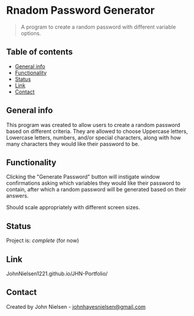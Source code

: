 # Rnadom Password Generator
>A program to create a random password with different variable options.

## Table of contents
* [General info](#general-info)
* [Functionality](#functionality)
* [Status](#status)
* [Link](#link)
* [Contact](#contact)

## General info
This program was created to allow users to create a random password based on different criteria. They are allowed to choose Uppercase letters, Lowercase letters, numbers, and/or special characters, along with how many characters they would like their password to be.

## Functionality
Clicking the "Generate Password" button will instigate window confirmations asking which variables they would like their password to contain, after which a random password will be generated based on their answers.

Should scale appropriately with different screen sizes.

## Status
Project is: _complete_ (for now)

## Link
JohnNielsen1221.github.io/JHN-Portfolio/

## Contact
Created by John Nielsen - johnhayesnielsen@gmail.com
